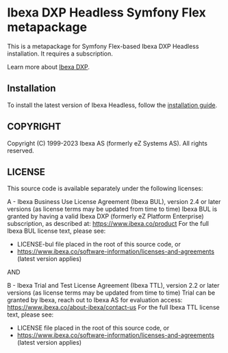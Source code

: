 # Ibexa DXP Headless Symfony Flex metapackage

This is a metapackage for Symfony Flex-based Ibexa DXP Headless installation. 
It requires a subscription.

Learn more about [Ibexa DXP](https://www.ibexa.co/products).

## Installation

To install the latest version of Ibexa Headless, follow the [installation guide](https://doc.ibexa.co/en/latest/getting_started/install_ez_platform/).

## COPYRIGHT
Copyright (C) 1999-2023 Ibexa AS (formerly eZ Systems AS). All rights reserved.

## LICENSE
This source code is available separately under the following licenses:

A - Ibexa Business Use License Agreement (Ibexa BUL),
version 2.4 or later versions (as license terms may be updated from time to time)
Ibexa BUL is granted by having a valid Ibexa DXP (formerly eZ Platform Enterprise) subscription,
as described at: https://www.ibexa.co/product
For the full Ibexa BUL license text, please see:
- LICENSE-bul file placed in the root of this source code, or
- https://www.ibexa.co/software-information/licenses-and-agreements (latest version applies)

AND

B - Ibexa Trial and Test License Agreement (Ibexa TTL),
version 2.2 or later versions (as license terms may be updated from time to time)
Trial can be granted by Ibexa, reach out to Ibexa AS for evaluation access: https://www.ibexa.co/about-ibexa/contact-us
For the full Ibexa TTL license text, please see:
- LICENSE file placed in the root of this source code, or
- https://www.ibexa.co/software-information/licenses-and-agreements (latest version applies)
